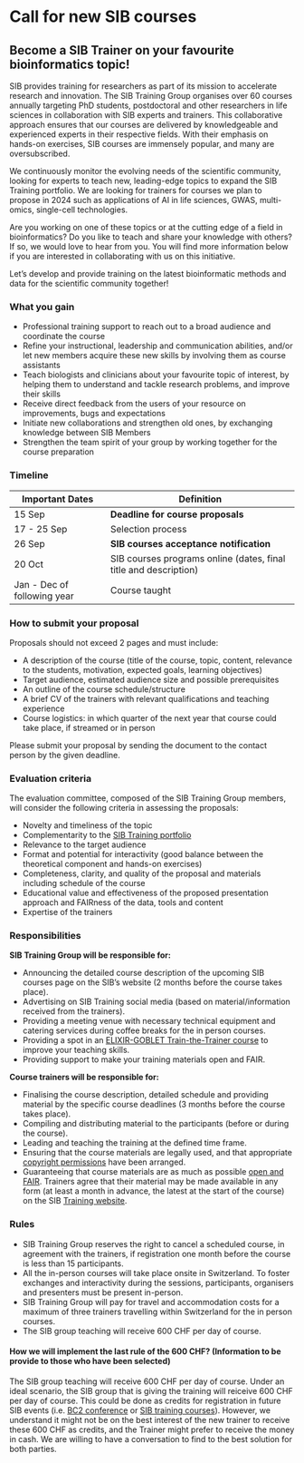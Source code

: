 # Call for new SIB courses
## Become a SIB Trainer on your favourite bioinformatics topic!


SIB provides training for researchers as part of its mission to accelerate research and innovation. The SIB Training Group organises over 60 courses annually targeting PhD students, postdoctoral and other
researchers in life sciences in collaboration with SIB experts and trainers. This collaborative approach ensures that our courses are delivered by knowledgeable and experienced experts in their respective
fields. With their emphasis on hands-on exercises, SIB courses are immensely popular, and many are oversubscribed.

We continuously monitor the evolving needs of the scientific community, looking for experts to teach new, leading-edge topics to expand the SIB Training portfolio. We are looking for trainers for courses we
plan to propose in 2024 such as applications of AI in life sciences, GWAS, multi-omics, single-cell technologies.

Are you working on one of these topics or at the cutting edge of a field in bioinformatics? Do you like to teach and share your knowledge with others? If so, we would love to hear from you. You will find more information below if you are interested in collaborating with us on this initiative. 

Let’s develop and provide training on the latest bioinformatic methods and data for the scientific community together!

### What you gain
- Professional training support to reach out to a broad audience and coordinate the course
- Refine your instructional, leadership and communication abilities, and/or let new members acquire these new skills by involving them as course assistants
- Teach biologists and clinicians about your favourite topic of interest, by helping them to understand and tackle research problems, and improve their skills
- Receive direct feedback from the users of your resource on improvements, bugs and expectations
- Initiate new collaborations and strengthen old ones, by exchanging knowledge between SIB Members
- Strengthen the team spirit of your group by working together for the course preparation


### Timeline

| Important Dates   | Definition                           |
| ----------------------------- | ------------------------------------ |
| 15 Sep                        | **Deadline for course proposals** |
| 17 - 25 Sep                   | Selection process |
| 26 Sep                        | **SIB courses acceptance notification** |
| 20 Oct                        | SIB courses programs online (dates, final title and description)  |
| Jan - Dec of following year   | Course taught |


### How to submit your proposal

Proposals should not exceed 2 pages and must include:

  - A description of the course (title of the course, topic, content, relevance to the students, motivation, expected goals, learning objectives)
  - Target audience, estimated audience size and possible prerequisites
  - An outline of the course schedule/structure
  - A brief CV of the trainers with relevant qualifications and teaching experience
  - Course logistics: in which quarter of the next year that course could take place, if streamed or in person

Please submit your proposal by sending the document to the contact person by the given deadline.

### Evaluation criteria
The evaluation committee, composed of the SIB Training Group members, will consider the following criteria in assessing the proposals:

- Novelty and timeliness of the topic
- Complementarity to the [SIB Training portfolio](https://www.sib.swiss/training/upcoming-training-courses)
- Relevance to the target audience
- Format and potential for interactivity (good balance between the theoretical component and hands-on exercises)
- Completeness, clarity, and quality of the proposal and materials including schedule of the course
- Educational value and effectiveness of the proposed presentation approach and FAIRness of the data, tools and content
- Expertise of the trainers

### Responsibilities
**SIB Training Group will be responsible for:**

- Announcing the detailed course description of the upcoming SIB courses page on the SIB’s website (2 months before the course takes place).
- Advertising on SIB Training social media (based on material/information received from the trainers).
- Providing a meeting venue with necessary technical equipment and catering services during coffee breaks for the in person courses.
- Providing a spot in an [ELIXIR-GOBLET Train-the-Trainer course](https://github.com/TrainTheTrainer/ELIXIR-EXCELERATE-TtT) to improve your teaching skills.
- Providing support to make your training materials open and FAIR.

**Course trainers will be responsible for:**

- Finalising the course description, detailed schedule and providing material by the specific course deadlines (3 months before the course takes place).
- Compiling and distributing material to the participants (before or during the course).
- Leading and teaching the training at the defined time frame.
- Ensuring that the course materials are legally used, and that appropriate [copyright permissions](https://zenodo.org/records/5840175) have been arranged.
- Guaranteeing that course materials are as much as possible [open and FAIR](https://journals.plos.org/ploscompbiol/article?id=10.1371/journal.pcbi.1007854). Trainers agree that their material may be made available in any form (at least a month in advance, the latest at the start of the course) on the SIB [Training website](https://www.sib.swiss/training/training-materials).


### Rules
- SIB Training Group reserves the right to cancel a scheduled course, in agreement with the trainers, if registration one month before the course is less than 15 participants.
- All the in-person courses will take place onsite in Switzerland. To foster exchanges and interactivity during the sessions, participants, organisers and presenters must be present in-person.
- SIB Training Group will pay for travel and accommodation costs for a maximum of three trainers travelling within Switzerland for the in person courses.
- The SIB group teaching will receive 600 CHF per day of course.

#### How we will implement the last rule of the 600 CHF? (Information to be provide to those who have been selected)
  
The SIB group teaching will receive 600 CHF per day of course. Under an ideal scenario, the SIB group that is giving the training will reiceive 600 CHF per day of course. This could be done as credits for registration in future SIB events (i.e. [BC2 conference](https://bc2.ch/) or [SIB training courses](https://www.sib.swiss/training/upcoming-training-courses)).
However, we understand it might not be on the best interest of the new trainer to receive these 600 CHF as credits, and the Trainer might prefer to receive the money in cash.
We are willing to have a conversation to find to the best solution for both parties.
 
